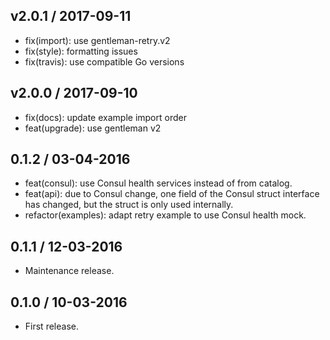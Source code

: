 
## v2.0.1 / 2017-09-11

  * fix(import): use gentleman-retry.v2
  * fix(style): formatting issues
  * fix(travis): use compatible Go versions

## v2.0.0 / 2017-09-10

  * fix(docs): update example import order
  * feat(upgrade): use gentleman v2

## 0.1.2 / 03-04-2016

- feat(consul): use Consul health services instead of from catalog.
- feat(api): due to Consul change, one field of the Consul struct interface has changed, but the struct is only used internally.
- refactor(examples): adapt retry example to use Consul health mock.

## 0.1.1 / 12-03-2016

- Maintenance release.

## 0.1.0 / 10-03-2016

- First release.
